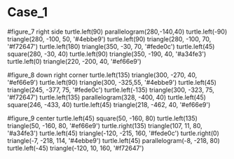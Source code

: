 # Case_1
#figure_7 right side
turtle.left(90)
parallelogram(280,-140,40)
turtle.left(-90)
triangle(280, -100, 50, '#4ebbe9')
turtle.left(90)
triangle(280, -100, 70, '#f72647')
turtle.left(180)
triangle(350, -30, 70, '#fede0c')
turtle.left(45)
square(280, -30, 40)
turtle.left(90)
triangle(350, -190, 40, '#a34fe3')
turtle.left(0)
triangle(220, -200, 40, '#ef66e9')

#figure_8 down right corner
turtle.left(135)
triangle(300, -270, 40, '#ef66e9')
turtle.left(90)
triangle(300, -325,55, '#4ebbe9')
turtle.left(45)
triangle(245, -377, 75, '#fede0c')
turtle.left(-135)
triangle(300, -323, 75, '#f72647')
turtle.left(135)
parallelogram(328, -400, 40)
turtle.left(45)
square(246, -433, 40)
turtle.left(45)
triangle(218, -462, 40, '#ef66e9')

#figure_9 center
turtle.left(45)
square(50, -160, 80)
turtle.left(135)
triangle(50, -160, 80, '#ef66e9')
turtle.right(135)
triangle(107, 11, 80, '#a34fe3')
turtle.left(45)
triangle(-120, -215, 160, '#fede0c')
turtle.right(0)
triangle(-7, -218, 114, '#4ebbe9')
turtle.left(45)
parallelogram(-8, -218, 80)
turtle.left(-45)
triangle(-120, 10, 160, '#f72647')
